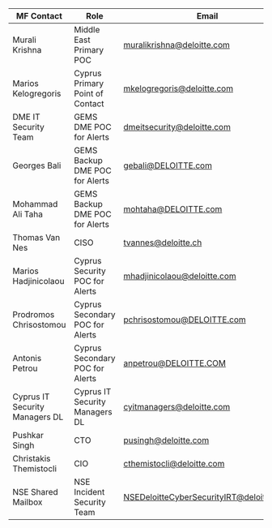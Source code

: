 
| MF Contact |Role  | Email |
|--|--|--|
| Murali Krishna   | Middle East Primary POC |muralikrishna@deloitte.com  | 
| Marios Kelogregoris | Cyprus Primary Point of Contact | mkelogregoris@deloitte.com |
|  DME IT Security Team   | GEMS DME POC for Alerts |  dmeitsecurity@deloitte.com|  |
| Georges Bali  | GEMS Backup DME POC for Alerts | gebali@DELOITTE.com |  |
 | Mohammad Ali Taha  | GEMS Backup DME POC for Alerts|  mohtaha@DELOITTE.com|
 | Thomas Van Nes  | CISO|  [tvannes@deloitte.ch](mailto:tvannes@deloitte.ch)|
|  Marios Hadjinicolaou| Cyprus Security POC for Alerts |  mhadjinicolaou@deloitte.com|  |  |  
| Prodromos Chrisostomou | Cyprus Secondary POC for Alerts |  pchrisostomou@DELOITTE.com |  |  |  
| Antonis Petrou  | Cyprus Secondary POC for Alerts |  anpetrou@DELOITTE.COM |  |  |
| Cyprus IT Security Managers DL | Cyprus IT Security Managers DL | cyitmanagers@deloitte.com  | 
| Pushkar Singh	| CTO| pusingh@deloitte.com
| Christakis Themistocli	| CIO | cthemistocli@deloitte.com
| NSE Shared Mailbox | NSE Incident Security Team | NSEDeloitteCyberSecurityIRT@deloitte.com






